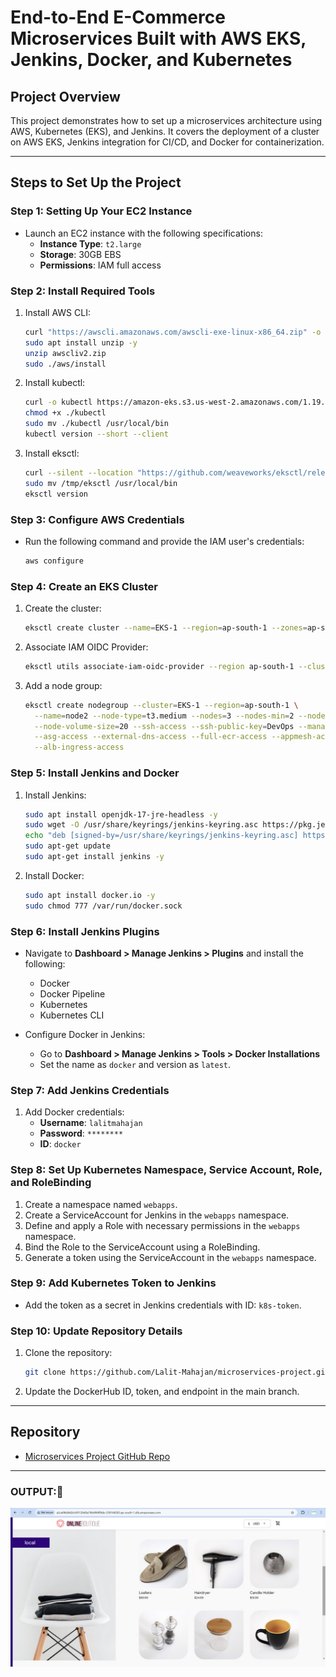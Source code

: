 
# End-to-End E-Commerce Microservices Built with AWS EKS, Jenkins, Docker, and Kubernetes

## Project Overview
This project demonstrates how to set up a microservices architecture using AWS, Kubernetes (EKS), and Jenkins. It covers the deployment of a cluster on AWS EKS, Jenkins integration for CI/CD, and Docker for containerization.

---

## **Steps to Set Up the Project**

### **Step 1: Setting Up Your EC2 Instance**
- Launch an EC2 instance with the following specifications:
  - **Instance Type**: `t2.large`
  - **Storage**: 30GB EBS
  - **Permissions**: IAM full access

### **Step 2: Install Required Tools**
1. Install AWS CLI:
    ```bash
    curl "https://awscli.amazonaws.com/awscli-exe-linux-x86_64.zip" -o "awscliv2.zip"
    sudo apt install unzip -y
    unzip awscliv2.zip
    sudo ./aws/install
    ```
2. Install kubectl:
    ```bash
    curl -o kubectl https://amazon-eks.s3.us-west-2.amazonaws.com/1.19.6/2021-01-05/bin/linux/amd64/kubectl
    chmod +x ./kubectl
    sudo mv ./kubectl /usr/local/bin
    kubectl version --short --client
    ```
3. Install eksctl:
    ```bash
    curl --silent --location "https://github.com/weaveworks/eksctl/releases/latest/download/eksctl_$(uname -s)_amd64.tar.gz" | tar xz -C /tmp
    sudo mv /tmp/eksctl /usr/local/bin
    eksctl version
    ```

### **Step 3: Configure AWS Credentials**
- Run the following command and provide the IAM user's credentials:
    ```bash
    aws configure
    ```

### **Step 4: Create an EKS Cluster**
1. Create the cluster:
    ```bash
    eksctl create cluster --name=EKS-1 --region=ap-south-1 --zones=ap-south-1a,ap-south-1b --without-nodegroup
    ```
2. Associate IAM OIDC Provider:
    ```bash
    eksctl utils associate-iam-oidc-provider --region ap-south-1 --cluster EKS-1 --approve
    ```
3. Add a node group:
    ```bash
    eksctl create nodegroup --cluster=EKS-1 --region=ap-south-1 \
      --name=node2 --node-type=t3.medium --nodes=3 --nodes-min=2 --nodes-max=4 \
      --node-volume-size=20 --ssh-access --ssh-public-key=DevOps --managed \
      --asg-access --external-dns-access --full-ecr-access --appmesh-access \
      --alb-ingress-access
    ```

### **Step 5: Install Jenkins and Docker**
1. Install Jenkins:
    ```bash
    sudo apt install openjdk-17-jre-headless -y
    sudo wget -O /usr/share/keyrings/jenkins-keyring.asc https://pkg.jenkins.io/debian-stable/jenkins.io-2023.key
    echo "deb [signed-by=/usr/share/keyrings/jenkins-keyring.asc] https://pkg.jenkins.io/debian-stable binary/" | sudo tee /etc/apt/sources.list.d/jenkins.list > /dev/null
    sudo apt-get update
    sudo apt-get install jenkins -y
    ```
2. Install Docker:
    ```bash
    sudo apt install docker.io -y
    sudo chmod 777 /var/run/docker.sock
    ```

### **Step 6: Install Jenkins Plugins**
- Navigate to **Dashboard > Manage Jenkins > Plugins** and install the following:
  - Docker
  - Docker Pipeline
  - Kubernetes
  - Kubernetes CLI

- Configure Docker in Jenkins:
  - Go to **Dashboard > Manage Jenkins > Tools > Docker Installations**
  - Set the name as `docker` and version as `latest`.

### **Step 7: Add Jenkins Credentials**
1. Add Docker credentials:
    - **Username**: `lalitmahajan`
    - **Password**: `********`
    - **ID**: `docker`


### **Step 8: Set Up Kubernetes Namespace, Service Account, Role, and RoleBinding**
1. Create a namespace named `webapps`.
2. Create a ServiceAccount for Jenkins in the `webapps` namespace.
3. Define and apply a Role with necessary permissions in the `webapps` namespace.
4. Bind the Role to the ServiceAccount using a RoleBinding.
5. Generate a token using the ServiceAccount in the `webapps` namespace.

### **Step 9: Add Kubernetes Token to Jenkins**
- Add the token as a secret in Jenkins credentials with ID: `k8s-token`.

### **Step 10: Update Repository Details**
1. Clone the repository:
    ```bash
    git clone https://github.com/Lalit-Mahajan/microservices-project.git
    ```
2. Update the DockerHub ID, token, and endpoint in the main branch.

---

## **Repository**
- [Microservices Project GitHub Repo](https://github.com/Lalit-Mahajan/microservices-project.git)

---

### OUTPUT:🎯
![Alt text](Online.jpeg)
